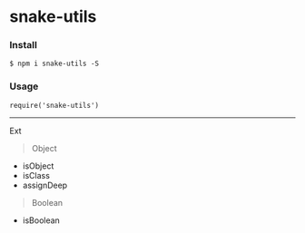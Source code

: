 # snake-utils

### Install
```
$ npm i snake-utils -S
```

### Usage
```
require('snake-utils')
```

---

Ext

> Object
- isObject
- isClass
- assignDeep

> Boolean
- isBoolean
